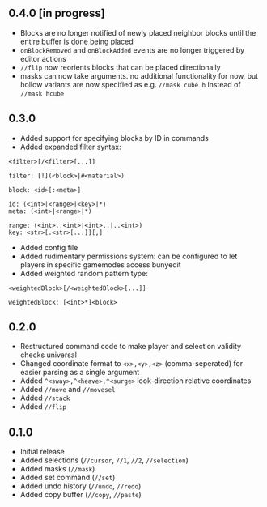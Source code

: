 0.4.0 [in progress]
-------------------
- Blocks are no longer notified of newly placed neighbor blocks until
  the entire buffer is done being placed
- `onBlockRemoved` and `onBlockAdded` events are no longer triggered
  by editor actions
- `//flip` now reorients blocks that can be placed directionally
- masks can now take arguments. no additional functionality for now, but
  hollow variants are now specified as e.g. `//mask cube h` instead of
  `//mask hcube`

0.3.0
-----
- Added support for specifying blocks by ID in commands
- Added expanded filter syntax:
```
<filter>[/<filter>[...]]

filter: [!](<block>|#<material>)

block: <id>[:<meta>]

id: (<int>|<range>|<key>|*)
meta: (<int>|<range>|*)

range: (<int>..<int>|<int>..|..<int>)
key: <str>[.<str>[...]][;]
```
- Added config file
- Added rudimentary permissions system: can be configured to let players
  in specific gamemodes access bunyedit
- Added weighted random pattern type:
```
<weightedBlock>[/<weightedBlock>[...]]

weightedBlock: [<int>*]<block>
```

0.2.0
-----
- Restructured command code to make player and selection validity checks
  universal
- Changed coordinate format to `<x>,<y>,<z>` (comma-seperated) for easier
  parsing as a single argument
- Added `^<sway>,^<heave>,^<surge>` look-direction relative coordinates
- Added `//move` and `//movesel`
- Added `//stack`
- Added `//flip`

0.1.0
-----
- Initial release
- Added selections (`//cursor`, `//1`, `//2`, `//selection`)
- Added masks (`//mask`)
- Added set command (`//set`)
- Added undo history (`//undo`, `//redo`)
- Added copy buffer (`//copy`, `//paste`)
